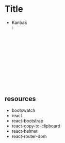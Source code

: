 # Title

* Kanbas</br>
<a href="./kanbas.md" title="kanbas"><img width="5%" src="https://res.cloudinary.com/rick-rick-torrellas/image/upload/v1629301660/icons/kanban_oifhu7.png"/></a>

## resources

* bootswatch
* react
* react-bootstrap
* react-copy-to-clipboard
* react-helmet
* react-router-dom
